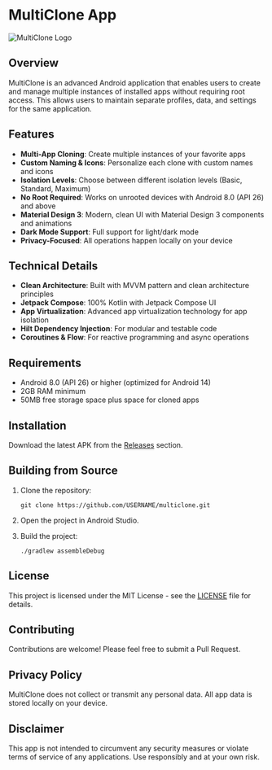 # MultiClone App

![MultiClone Logo](art/logo.png)

## Overview

MultiClone is an advanced Android application that enables users to create and manage multiple instances of installed apps without requiring root access. This allows users to maintain separate profiles, data, and settings for the same application.

## Features

- **Multi-App Cloning**: Create multiple instances of your favorite apps
- **Custom Naming & Icons**: Personalize each clone with custom names and icons
- **Isolation Levels**: Choose between different isolation levels (Basic, Standard, Maximum)
- **No Root Required**: Works on unrooted devices with Android 8.0 (API 26) and above
- **Material Design 3**: Modern, clean UI with Material Design 3 components and animations
- **Dark Mode Support**: Full support for light/dark mode
- **Privacy-Focused**: All operations happen locally on your device

## Technical Details

- **Clean Architecture**: Built with MVVM pattern and clean architecture principles
- **Jetpack Compose**: 100% Kotlin with Jetpack Compose UI
- **App Virtualization**: Advanced app virtualization technology for app isolation
- **Hilt Dependency Injection**: For modular and testable code
- **Coroutines & Flow**: For reactive programming and async operations

## Requirements

- Android 8.0 (API 26) or higher (optimized for Android 14)
- 2GB RAM minimum
- 50MB free storage space plus space for cloned apps

## Installation

Download the latest APK from the [Releases](https://github.com/USERNAME/multiclone/releases) section.

## Building from Source

1. Clone the repository:
   ```
   git clone https://github.com/USERNAME/multiclone.git
   ```

2. Open the project in Android Studio.

3. Build the project:
   ```
   ./gradlew assembleDebug
   ```

## License

This project is licensed under the MIT License - see the [LICENSE](LICENSE) file for details.

## Contributing

Contributions are welcome! Please feel free to submit a Pull Request.

## Privacy Policy

MultiClone does not collect or transmit any personal data. All app data is stored locally on your device.

## Disclaimer

This app is not intended to circumvent any security measures or violate terms of service of any applications. Use responsibly and at your own risk.